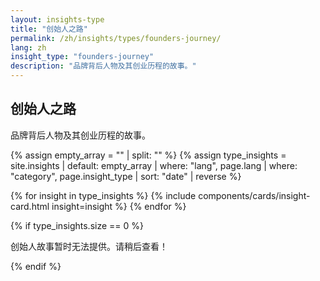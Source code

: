 ```yaml
---
layout: insights-type  
title: "创始人之路"
permalink: /zh/insights/types/founders-journey/
lang: zh
insight_type: "founders-journey"
description: "品牌背后人物及其创业历程的故事。"
---
```


## 创始人之路

品牌背后人物及其创业历程的故事。

{% assign empty_array = "" | split: "" %}
{% assign type_insights = site.insights | default: empty_array | where: "lang", page.lang | where: "category", page.insight_type | sort: "date" | reverse %}

<div class="insights-grid">
  {% for insight in type_insights %}
    {% include components/cards/insight-card.html insight=insight %}
  {% endfor %}
</div>

{% if type_insights.size == 0 %}
  <p class="no-insights">创始人故事暂时无法提供。请稍后查看！</p>
{% endif %}